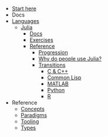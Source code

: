 - [Start here](/)
- Docs
- [Languages](/languages/README.md)
  - [Julia](/languages/julia/README.md)
    - [Docs](/languages/julia/docs/README.md)
    - [Exercises](/languages/julia/exercises/README.md)
    - [Reference](/languages/julia/reference/README.md)
      - [Progression](/languages/julia/reference/progression.md)
      - [Why do people use Julia?](/languages/julia/reference/why-do-people-use-julia.md)
      - [Transitions](/languages/julia/reference/transitions/README.md)
        - [C & C++](/languages/julia/reference/transitions/from_c&cpp.md)
        - [Common Lisp](/languages/julia/reference/transitions/from_commonlisp.md)
        - [MATLAB](/languages/julia/reference/transitions/from_matlab.md)
        - [Python](/languages/julia/reference/transitions/from_python.md)
        - [R](/languages/julia/reference/transitions/from_r.md)
- Reference
  - [Concepts](/reference/concepts/README.md)
  - [Paradigms](/reference/paradigms/README.md)
  - [Tooling](/reference/tooling/README.md)
  - [Types](/reference/types/README.md)
